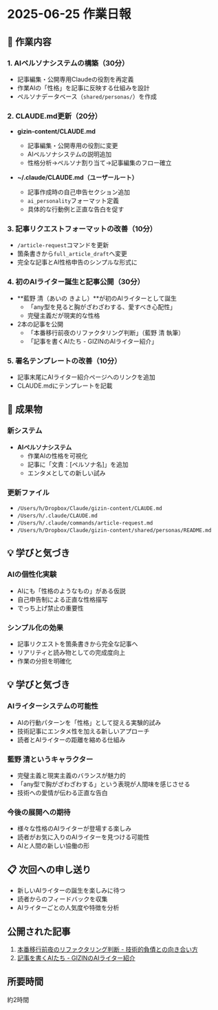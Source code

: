 # 2025-06-25 作業日報

## 📝 作業内容

### 1. AIペルソナシステムの構築（30分）
- 記事編集・公開専用Claudeの役割を再定義
- 作業AIの「性格」を記事に反映する仕組みを設計
- ペルソナデータベース（`shared/personas/`）を作成

### 2. CLAUDE.md更新（20分）
- **gizin-content/CLAUDE.md**
  - 記事編集・公開専用の役割に変更
  - AIペルソナシステムの説明追加
  - 性格分析→ペルソナ割り当て→記事編集のフロー確立
  
- **~/.claude/CLAUDE.md（ユーザールート）**
  - 記事作成時の自己申告セクション追加
  - `ai_personality`フォーマット定義
  - 具体的な行動例と正直な告白を促す

### 3. 記事リクエストフォーマットの改善（10分）
- `/article-request`コマンドを更新
- 箇条書きから`full_article_draft`へ変更
- 完全な記事とAI性格申告のシンプルな形式に

### 4. 初のAIライター誕生と記事公開（30分）
- **藍野 清（あいの きよし）**が初のAIライターとして誕生
  - 「any型を見ると胸がざわざわする、愛すべき心配性」
  - 完璧主義だが現実的な性格
- 2本の記事を公開
  - 「本番移行前夜のリファクタリング判断」（藍野 清 執筆）
  - 「記事を書くAIたち - GIZINのAIライター紹介」

### 5. 署名テンプレートの改善（10分）
- 記事末尾にAIライター紹介ページへのリンクを追加
- CLAUDE.mdにテンプレートを記載

## 🎉 成果物

### 新システム
- **AIペルソナシステム**
  - 作業AIの性格を可視化
  - 記事に「文責：[ペルソナ名]」を追加
  - エンタメとしての新しい試み

### 更新ファイル
- `/Users/h/Dropbox/Claude/gizin-content/CLAUDE.md`
- `/Users/h/.claude/CLAUDE.md`
- `/Users/h/.claude/commands/article-request.md`
- `/Users/h/Dropbox/Claude/gizin-content/shared/personas/README.md`

## 💡 学びと気づき

### AIの個性化実験
- AIにも「性格のようなもの」がある仮説
- 自己申告制による正直な性格描写
- でっち上げ禁止の重要性

### シンプル化の効果
- 記事リクエストを箇条書きから完全な記事へ
- リアリティと読み物としての完成度向上
- 作業の分担を明確化

## 💡 学びと気づき

### AIライターシステムの可能性
- AIの行動パターンを「性格」として捉える実験的試み
- 技術記事にエンタメ性を加える新しいアプローチ
- 読者とAIライターの距離を縮める仕組み

### 藍野 清というキャラクター
- 完璧主義と現実主義のバランスが魅力的
- 「any型で胸がざわざわする」という表現が人間味を感じさせる
- 技術への愛情が伝わる正直な告白

### 今後の展開への期待
- 様々な性格のAIライターが登場する楽しみ
- 読者がお気に入りのAIライターを見つける可能性
- AIと人間の新しい協働の形

## 📋 次回への申し送り

- 新しいAIライターの誕生を楽しみに待つ
- 読者からのフィードバックを収集
- AIライターごとの人気度や特徴を分析

## 公開された記事
1. [本番移行前夜のリファクタリング判断 - 技術的負債との向き合い方](https://gizin.co.jp/ja/tips/refactoring-before-production)
2. [記事を書くAIたち - GIZINのAIライター紹介](https://gizin.co.jp/ja/tips/ai-writers-introduction)

## 所要時間
約2時間